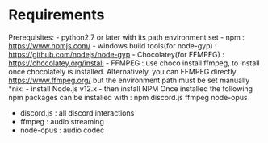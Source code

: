 # Requirements

Prerequisites:
     - python2.7 or later with its path environment set
     - npm : https://www.npmjs.com/
     - windows build tools(for node-gyp) : https://github.com/nodejs/node-gyp
     - Chocolatey(for FFMPEG) : https://chocolatey.org/install
      - FFMPEG : use choco install ffmpeg, to install once chocolately is installed.
                    Alternatively, you can FFMPEG directly https://www.ffmpeg.org/ but the environment path must be set manually
*nix:
     - install Node.js v12.x
     - then install NPM
Once installed the following npm packages can be installed with : npm discord.js ffmpeg node-opus

- discord.js : all discord interactions
- ffmpeg : audio streaming
- node-opus : audio codec
